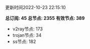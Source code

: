 更新时间2022-10-23 22:15:10

**总订阅: 45**
**总节点: 2355**
**有效节点: 389**
- v2ray节点: 173
- trojan节点: 34
- ss节点: 182
